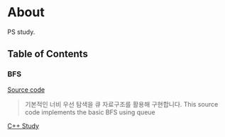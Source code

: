 # About
PS study.

## Table of Contents

### BFS
[Source code](https://github.com/jerry901/algorithms/blob/main/study/bfs/queue.cpp)  
> 기본적인 너비 우선 탐색을 큐 자료구조를 활용해 구현합니다.
> This source code implements the basic BFS using queue

[C++ Study](https://github.com/jerry901/algorithms/tree/main/cpp)  
